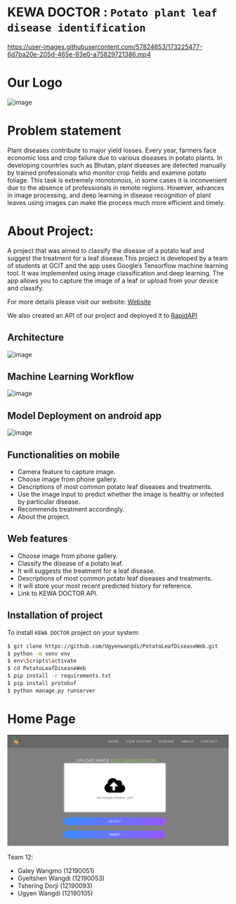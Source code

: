 


# KEWA DOCTOR : `Potato plant leaf disease identification`


https://user-images.githubusercontent.com/57824653/173225477-6d7ba20e-205d-465e-93e0-a75829721386.mp4


# Our Logo
![image](https://user-images.githubusercontent.com/57824653/172428376-5300a528-0ec6-46be-a0f0-92936efee94a.png)





# Problem statement

Plant diseases contribute to major yield losses. Every year, farmers face economic loss and crop failure due to various
diseases in potato plants. In developing countries such as Bhutan, plant diseases are detected
manually by trained professionals who monitor crop fields and examine potato foliage. This
task is extremely monotonous, in some cases it is inconvenient due to the absence of
professionals in remote regions. However, advances in image processing, and deep learning in
disease recognition of plant leaves using images can make the process much more efficient
and timely.

# About Project:

A project that was aimed to classify the disease of a potato leaf and  suggest the treatment for a leaf disease.This project is developed by a team of students at GCIT and the app uses Google’s Tensorflow machine learning tool. It was implemented using image classification and deep learning. The app allows you to capture the image of a leaf or upload from your device and classify. 

For more details please visit our website: [Website](https://kewadoctor.herokuapp.com)

We also created an API of our project and deployed it to [RapidAPI](https://rapidapi.com/Ugyenwangdi/api/kewa-doctor/)


## Architecture
![image](https://user-images.githubusercontent.com/57824653/172434354-f88eb065-6c5c-4b62-a9a4-38824fa9be78.png)

## Machine Learning Workflow

![image](https://user-images.githubusercontent.com/57824653/172434427-84cb03e4-22fd-4fd0-ae7f-5861b933f4dc.png)

## Model Deployment on android app

![image](https://user-images.githubusercontent.com/57824653/172434497-5b507752-21d0-4abe-8a5c-b1969cb5488d.png)


## Functionalities on mobile

- Camera feature to capture image.
- Choose image from phone gallery.
- Descriptions of most common potato leaf diseases and treatments.
- Use the image input to predict whether the image is healthy or infected by particular disease.
- Recommends treatment accordingly.
- About the project.


## Web features
- Choose image from phone gallery.
- Classify the disease of a potato leaf.
- It will suggests the treatment for a leaf disease.  
- Descriptions of most common potato leaf diseases and treatments.
- It will store your most recent predicted history for reference.
- Link to KEWA DOCTOR API.

## Installation of project 

To install `KEWA DOCTOR` project on your system:


```bash
$ git clone https://github.com/Ugyenwangdi/PotatoLeafDiseaseWeb.git
$ python -m venv env 
$ env\Scripts\activate
$ cd PotatoLeafDiseaseWeb
$ pip install -r requirements.txt
$ pip install protobuf
$ python manage.py runserver
```

# Home Page
<img src="kewa.png">  


Team 12:
- Galey Wangmo (12190051)
- Gyeltshen Wangdi (12190053)
- Tshering Dorji (12190093)
- Ugyen Wangdi (12190105)
